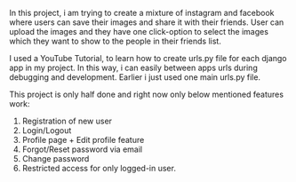 In this project, i am trying to create a mixture of instagram and facebook where users 
can save their images and share it with their friends.
User can upload the images and they have one click-option to select the images which they want to 
show to the people in their friends list. 

I used a YouTube Tutorial, to learn how to create urls.py file for each django app in my project. In this way, i can easily between apps urls during debugging and development. Earlier i just used one main urls.py file.

This project is only half done and right now only below mentioned features work:
1. Registration of new user
2. Login/Logout
3. Profile page + Edit profile feature
4. Forgot/Reset password via email
5. Change password
6. Restricted access for only logged-in user.
